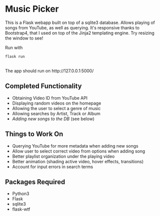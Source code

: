 Music Picker
===============

This is a Flask webapp built on top of a sqlite3 database. Allows playing of songs from YouTube, as well as querying.
It's responsive thanks to Bootstrap4, that I used on top of the Jinja2 templating engine. Try resizing the window to see!<br/>

Run with <br/>
```export FLASK_APP=app.py
flask run
```
<br/>
The app should run on http://127.0.0.1:5000/

Completed Functionality
-------------

* Obtaining Video ID from YouTube API
* Displaying random videos on the homepage
* Allowing the user to select a genre of music
* Allowing searches by Artist, Track or Album
* *Adding new songs to the DB* (see below)

Things to Work On
-------------

* Querying YouTube for more metadata when adding new songs
* Allow user to select correct video from options when adding song
* Better playlist organization under the playing video
* Better animation (shading active video, hover effects, transitions)
* Account for input errors in search terms

Packages Required
----------------

* Python3
* Flask
* sqlite3
* flask-wtf
